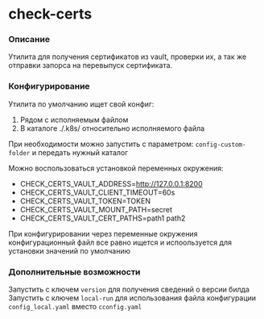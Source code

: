 # check-certs

### Описание
Утилита для получения сертификатов из vault, проверки их, а так же отправки запорса на перевыпуск сертификата.

### Конфигурирование
Утилита по умолчанию ищет свой конфиг:
1. Рядом с исполняемым файлом
2. В каталоге ./.k8s/ относительно исполняемого файла

При необходимости можно запустить с параметром: `config-custom-folder` и передать нужный каталог

Можно воспользоваться установкой переменных окружения:
- CHECK_CERTS_VAULT_ADDRESS=http://127.0.0.1:8200
- CHECK_CERTS_VAULT_CLIENT_TIMEOUT=60s
- CHECK_CERTS_VAULT_TOKEN=TOKEN
- CHECK_CERTS_VAULT_MOUNT_PATH=secret
- CHECK_CERTS_VAULT_CERT_PATHS=path1 path2

При конфигурировании через переменные окружения конфигурационный файл все равно ищется и испоользуется для установки значений по умолчанию

### Дополнительные возможности
Запустить с ключем `version` для получения сведений о версии билда
Запустить с ключем `local-run` для использования файла конфигурации `config_local.yaml` вместо `cconfig.yaml`